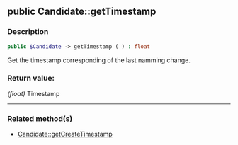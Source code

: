 ## public Candidate::getTimestamp

### Description    

```php
public $Candidate -> getTimestamp ( ) : float
```

Get the timestamp corresponding of the last namming change.
    

### Return value:   

*(float)* Timestamp


---------------------------------------

### Related method(s)      

* [Candidate::getCreateTimestamp](../Candidate%20Class/public%20Candidate--getCreateTimestamp.md)    
